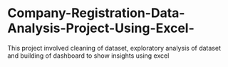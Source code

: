 # Company-Registration-Data-Analysis-Project-Using-Excel-
This project involved cleaning of dataset, exploratory analysis of dataset and building of dashboard to show insights using excel
